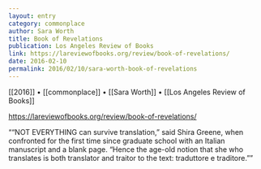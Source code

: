 ```yaml
---
layout: entry
category: commonplace
author: Sara Worth
title: Book of Revelations
publication: Los Angeles Review of Books
link: https://lareviewofbooks.org/review/book-of-revelations/
date: 2016-02-10
permalink: 2016/02/10/sara-worth-book-of-revelations
---
```


[[2016]] • [[commonplace]] • [[Sara Worth]] • [[Los Angeles Review of Books]]

https://lareviewofbooks.org/review/book-of-revelations/

““NOT EVERYTHING can survive translation,” said Shira Greene, when confronted for the first time since graduate school with an Italian manuscript and a blank page. “Hence the age-old notion that she who translates is both translator and traitor to the text: traduttore e traditore.””

